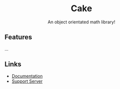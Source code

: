 <h1 align="center">Cake</h1>
<p align="center">An object orientated math library!</p>

<h2>Features</h2>
<p>...</p>

<h2>Links</h2>
<ul>
    <li><a href="https://docs.mechakaren.xyz/cake">Documentation</a></li>
    <li><a href="https://discord.gg/Q5mFhUM">Support Server</a></li>
</ul>